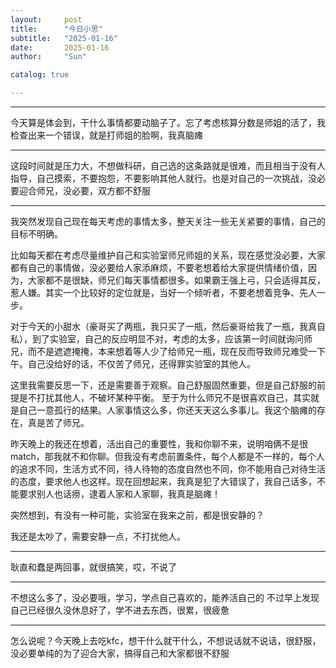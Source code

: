 ```yaml
---
layout:     post
title:      "今日小思"
subtitle:   "2025-01-16"
date:       2025-01-16
author:     "Sun"

catalog: true

---
```

----
今天算是体会到，干什么事情都要动脑子了。忘了考虑核算分数是师姐的活了，我检查出来一个错误，就是打师姐的脸啊，我真脑瘫

----
这段时间就是压力大，不想做科研，自己选的这条路就是很难，而且相当于没有人指导，自己摸索，不要抱怨，不要影响其他人就行。也是对自己的一次挑战，没必要迎合师兄，没必要，双方都不舒服

----
我突然发现自己现在每天考虑的事情太多，整天关注一些无关紧要的事情，自己的目标不明确。

比如每天都在考虑尽量维护自己和实验室师兄师姐的关系，现在感觉没必要，大家都有自己的事情做，没必要给人家添麻烦，不要老想着给大家提供情绪价值，因为，大家都不是很缺，师兄们每天事情都很多。如果霸王强上弓，只会适得其反，惹人嫌。其实一个比较好的定位就是，当好一个倾听者，不要老想着竞争、先人一步。

对于今天的小甜水（豪哥买了两瓶，我只买了一瓶，然后豪哥给我了一瓶，我真自私），到了实验室，自己的反应明显不对，考虑的太多，应该第一时间就询问师兄，而不是遮遮掩掩，本来想着等人少了给师兄一瓶，现在反而导致师兄难受一下午。自己没给好的话，不仅苦了师兄，还得罪实验室的其他人。

这里我需要反思一下，还是需要善于观察。自己舒服固然重要，但是自己舒服的前提是不打扰其他人，不破坏某种平衡。
至于为什么师兄不是很喜欢自己，其实就是自己一意孤行的结果。人家事情这么多，你还天天这么多事儿。我这个脑瘫的存在，真是苦了师兄。

昨天晚上的我还在想着，活出自己的重要性，我和你聊不来，说明咱俩不是很match，那我就不和你聊。但我没有考虑前置条件，每个人都是不一样的，每个人的追求不同，生活方式不同，待人待物的态度自然也不同，你不能用自己对待生活的态度，要求他人也这样。现在回想起来，我真是犯了大错误了，我自己话多，不能要求别人也话痨，逮着人家和人家聊，我真是脑瘫！

突然想到，有没有一种可能，实验室在我来之前，都是很安静的？

我还是太吵了，需要安静一点，不打扰他人。

---
耿直和蠢是两回事，就很搞笑，哎，不说了

---
不想这么多了，没必要哦，学习，学点自己喜欢的，能养活自己的
不过早上发现自己已经很久没休息好了，学不进去东西，很累，很疲惫

---
怎么说呢？今天晚上去吃kfc，想干什么就干什么，不想说话就不说话，很舒服，没必要单纯的为了迎合大家，搞得自己和大家都很不舒服